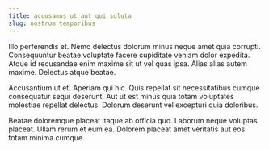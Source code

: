 ```yaml
---
title: accusamus ut aut qui soluta
slug: nostrum temporibus
---
```


Illo perferendis et. Nemo delectus dolorum minus neque amet quia corrupti. Consequuntur beatae voluptate facere cupiditate veniam dolor expedita. Atque id recusandae enim maxime sit ut vel quas ipsa. Alias alias autem maxime. Delectus atque beatae.

Accusantium ut et. Aperiam qui hic. Quis repellat sit necessitatibus cumque consequatur sequi deserunt. Aut ut est minus quia totam voluptates molestiae repellat delectus. Dolorum deserunt vel excepturi quia doloribus.

Beatae doloremque placeat itaque ab officia quo. Laborum neque voluptas placeat. Ullam rerum et eum ea. Dolorem placeat amet veritatis aut eos totam minima cumque.
